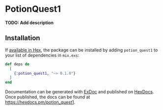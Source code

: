 # PotionQuest1

**TODO: Add description**

## Installation

If [available in Hex](https://hex.pm/docs/publish), the package can be installed
by adding `potion_quest1` to your list of dependencies in `mix.exs`:

```elixir
def deps do
  [
    {:potion_quest1, "~> 0.1.0"}
  ]
end
```

Documentation can be generated with [ExDoc](https://github.com/elixir-lang/ex_doc)
and published on [HexDocs](https://hexdocs.pm). Once published, the docs can
be found at <https://hexdocs.pm/potion_quest1>.

